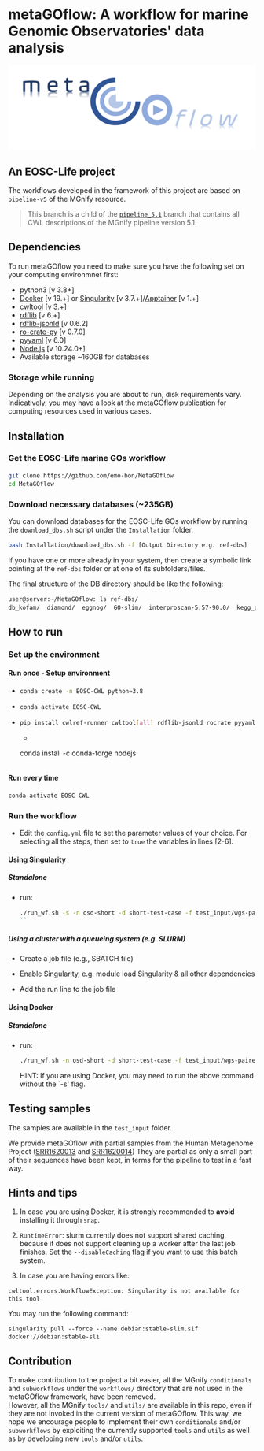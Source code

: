 # metaGOflow: A workflow for marine Genomic Observatories' data analysis

![logo](https://raw.githubusercontent.com/hariszaf/metaGOflow-use-case/gh-pages/assets/img/metaGOflow_logo_italics.png)


## An EOSC-Life project

The workflows developed in the framework of this project are based on `pipeline-v5` of the MGnify resource.

> This branch is a child of the [`pipeline_5.1`](https://github.com/hariszaf/pipeline-v5/tree/pipeline_5.1) branch
> that contains all CWL descriptions of the MGnify pipeline version 5.1.

## Dependencies

To run metaGOflow you need to make sure you have the following set on your computing environmnet first:

- python3 [v 3.8+]
- [Docker](https://www.docker.com) [v 19.+] or [Singularity](https://apptainer.org) [v 3.7.+]/[Apptainer](https://apptainer.org) [v 1.+]
- [cwltool](https://github.com/common-workflow-language/cwltool) [v 3.+]
- [rdflib](https://rdflib.readthedocs.io/en/stable/) [v 6.+]
- [rdflib-jsonld](https://pypi.org/project/rdflib-jsonld/) [v 0.6.2]
- [ro-crate-py](https://github.com/ResearchObject/ro-crate-py) [v 0.7.0]
- [pyyaml](https://pypi.org/project/PyYAML/) [v 6.0]
- [Node.js](https://nodejs.org/) [v 10.24.0+]
- Available storage ~160GB for databases

### Storage while running

Depending on the analysis you are about to run, disk requirements vary.
Indicatively, you may have a look at the metaGOflow publication for computing resources used in various cases.

## Installation

### Get the EOSC-Life marine GOs workflow

```bash
git clone https://github.com/emo-bon/MetaGOflow
cd MetaGOflow
```

### Download necessary databases (~235GB)

You can download databases for the EOSC-Life GOs workflow by running the
`download_dbs.sh` script under the `Installation` folder.

```bash
bash Installation/download_dbs.sh -f [Output Directory e.g. ref-dbs] 
```
If you have one or more already in your system, then create a symbolic link pointing
at the `ref-dbs` folder or at one of its subfolders/files.

The final structure of the DB directory should be like the following:

````bash
user@server:~/MetaGOflow: ls ref-dbs/
db_kofam/  diamond/  eggnog/  GO-slim/  interproscan-5.57-90.0/  kegg_pathways/  kofam_ko_desc.tsv  Rfam/  silva_lsu/  silva_ssu/
````

## How to run

### Set up the environment

#### Run once - Setup environment

- ```bash
  conda create -n EOSC-CWL python=3.8
  ```

- ```bash
  conda activate EOSC-CWL
  ```

- ```bash
  pip install cwlref-runner cwltool[all] rdflib-jsonld rocrate pyyaml

  ```
  
  - ```bash
  conda install -c conda-forge nodejs
  
  ```

#### Run every time

```bash
conda activate EOSC-CWL
``` 

### Run the workflow

- Edit the `config.yml` file to set the parameter values of your choice. For selecting all the steps, then set to `true` the variables in lines [2-6].

#### Using Singularity

##### Standalone
- run:
   ```bash
   ./run_wf.sh -s -n osd-short -d short-test-case -f test_input/wgs-paired-SRR1620013_1.fastq.gz -r test_input/wgs-paired-SRR1620013_2.fastq.gz
   ``

##### Using a cluster with a queueing system (e.g. SLURM)

- Create a job file (e.g., SBATCH file)

- Enable Singularity, e.g. module load Singularity & all other dependencies 

- Add the run line to the job file


#### Using Docker

##### Standalone
- run:
    ``` bash
    ./run_wf.sh -n osd-short -d short-test-case -f test_input/wgs-paired-SRR1620013_1.fastq.gz -r test_input/wgs-paired-SRR1620013_2.fastq.gz
  ```
  HINT: If you are using Docker, you may need to run the above command without the `-s' flag.

## Testing samples
The samples are available in the `test_input` folder.

We provide metaGOflow with partial samples from the Human Metagenome Project ([SRR1620013](https://www.ebi.ac.uk/ena/browser/view/SRR1620013) and [SRR1620014](https://www.ebi.ac.uk/ena/browser/view/SRR1620014))
They are partial as only a small part of their sequences have been kept, in terms for the pipeline to test in a fast way. 


## Hints and tips

1. In case you are using Docker, it is strongly recommended to **avoid** installing it through `snap`.

2. `RuntimeError`: slurm currently does not support shared caching, because it does not support cleaning up a worker
   after the last job finishes.
   Set the `--disableCaching` flag if you want to use this batch system.

3. In case you are having errors like:

```
cwltool.errors.WorkflowException: Singularity is not available for this tool
```

You may run the following command:

```
singularity pull --force --name debian:stable-slim.sif docker://debian:stable-sli
```

## Contribution

To make contribution to the project a bit easier, all the MGnify `conditionals` and `subworkflows` under
the `workflows/` directory that are not used in the metaGOflow framework, have been removed.   
However, all the MGnify `tools/` and `utils/` are available in this repo, even if they are not invoked in the current
version of metaGOflow.
This way, we hope we encourage people to implement their own `conditionals` and/or `subworkflows` by exploiting the
currently supported `tools` and `utils` as well as by developing new `tools` and/or `utils`.


<!-- cwltool --print-dot my-wf.cwl | dot -Tsvg > my-wf.svg -->
